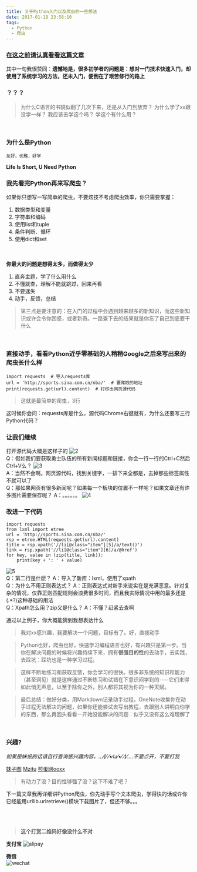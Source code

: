 ```yaml
---
title: 关于Python入门以及爬虫的一些想法
date: 2017-01-18 23:58:10
tags: 
  - Python
  - 爬虫
---
```


### [在这之前请认真看看这篇文章][1]

其中一句我很赞同：**遗憾地是，很多初学者的问题是：想对一门技术快速入门，却使用了系统学习的方法，还未入门，便倒在了艰苦修行的路上**
<br>

<!--more-->

### ？？？
>为什么C语言的书貌似翻了几次下来，还是从入门到放弃？
 为什么学了xx跟没学一样？
 我应该去学这个吗？
 学这个有什么用？
 
<br>

### 为什么是Python
    友好，优雅，好学
**Life Is Short, U Need Python**
<br>

### 我先看完Python再来写爬虫？

如果你只想写一写简单的爬虫，不要炫技不考虑爬虫效率，你只需要掌握：

1. 数据类型和变量
2. 字符串和编码
3. 使用list和tuple
4. 条件判断、循环
5. 使用dict和set

<br><br>
**你最大的问题是想得太多，而做得太少**

1. 直奔主题，学了什么用什么
2. 不懂就查，理解不能就跳过，回来再看
3. 不要迷失
4. 动手，反馈，总结

> 第三点是要注意的：在入门的过程中会遇到越来越多的新知识，而这些新知识或许会令你困惑，或者新奇。一路查下去的结果就是你忘了自己到底要干什么

<br>

### 直接动手，看看Python近乎零基础的人稍稍Google之后来写出来的爬虫长什么样
    import requests  # 导入requests库
    url = 'http://sports.sina.com.cn/nba/'  # 要爬取的地址
    print(requests.get(url).content)  # 打印出网页源代码
> 这就是最简单的爬虫，3行

这时候你会问：requests库是什么，源代码Chrome右键就有，为什么还要写三行Python代码？
<br>

### 让我们继续
打开源代码大概是这样子的
![2][2]
<br>
Q：假如我们要获取勇士队伍的所有新闻标题和链接，你会一行一行的Ctrl+C然后Ctrl+V么？
![3][3]
<br>
A：当然不会啊。网页源代码，找到关键字，一排下来全都是，去掉那些标签属性不就可以了
<br>
Q：那如果网页有很多新闻呢？如果每一个板块的位置不一样呢？如果文章还有许多图片需要保存呢？
A：。。。。。。
![4][4]
<br>

### 改进一下代码

    import requests
    from lxml import etree
    url = 'http://sports.sina.com.cn/nba/'
    rsp = etree.HTML(requests.get(url).content)
    title = rsp.xpath('//li[@class="item"][5]/a/text()')
    link = rsp.xpath('//li[@class="item"][6]/a/@href')
    for key, value in (zip(title, link)):
        print(key + ': ' + value)

![5][5]
<br>
Q：第二行是什麽？
A：导入了新库：lxml，使用了xpath
<br>
Q：为什么不用正则表达式？
A：正则表达式对新手来说实在是充满恶意。针对复杂的情况，仅靠正则匹配规则会浪费很多时间，而且我实际情况中用的最多还是(.*?)这种基础的用法
<br>
Q：Xpath怎么用？zip又是什么？
A：不懂？赶紧去查啊
<br>

通过以上例子，你大概能猜到我想表达什么

> 我对xx感兴趣，我要解决一个问题，目标有了。好，直接动手

> Python也好，爬虫也好，快速学习编程语言也好，有兴趣只是第一步。当你在解决问题的时候将兴趣持续下来，拥有**很强目的性**的去动手，去实践，去踩坑：踩坑也是一种学习过程。

> 这样不断地练习和获取反馈，你会学习的很快。很多非系统的知识和能力（甚至洞见）就是这样通过不断练习和试错在下意识间学到的----它们来得如此悄无声息，以至于除你之外，别人都将其视为你的一种天赋。

> 最后总结：做好分类，用Markdown记录动手过程，OneNote收集你在动手过程无法解决的问题，如果你还能尝试去写出教程，去跟别人讲明白你学的东西，那么再回头看看一开始没能解决的问题：似乎又没有这么难理解了
<br>

### 兴趣?
*如果是妹纸的话请自行查询感兴趣内容，...⁄(⁄ ⁄•⁄ω⁄•⁄ ⁄)⁄....不要点开，不要打我*

[妹子图][6]
[Mzitu][7]
[煎蛋网ooxx][8]
>有动力了没？目的性够强了没？这下不难了吧？


下一篇文章我再详细讲Python爬虫，你先动手写个文本爬虫，学得快的话或许你已经能用urllib.urlretrieve()模块下载图片了，但还不够。。。

  [1]: http://mp.weixin.qq.com/s/XLP6K4Z4UwX8bLYeglTA_g
  [2]: https://of4jd0bcc.qnssl.com/python%E7%88%AC%E8%99%AB%E6%95%99%E7%A8%8B/%E6%BA%90%E4%BB%A3%E7%A0%81.png
[3]: https://of4jd0bcc.qnssl.com/python%E7%88%AC%E8%99%AB%E6%95%99%E7%A8%8B/%E5%A4%8D%E5%88%B6%E7%B2%98%E8%B4%B4.png
  [4]:https://of4jd0bcc.qnssl.com/python%E7%88%AC%E8%99%AB%E6%95%99%E7%A8%8B/%E5%8B%87%E5%A3%AB%E9%98%9F.png 
  [5]: https://of4jd0bcc.qnssl.com/python%E7%88%AC%E8%99%AB%E6%95%99%E7%A8%8B/%E6%A0%87%E9%A2%98-%E9%93%BE%E6%8E%A5.png
  [6]: http://meizitu.com/
  [7]: http://www.mzitu.com
  [8]: http://jandan.net/ooxx

<br><br>
> **这个打赏二维码好像没什么不对**

**支付宝** 
![alipay][99]

**微信**  
![wechat][100]


  [99]: https://of4jd0bcc.qnssl.com/Blog/%E6%89%93%E8%B5%8F/alipay/shakalaka_ailipay.gif?imageView2/1/w/200/h/200
  [100]: https://of4jd0bcc.qnssl.com/Blog/%E6%89%93%E8%B5%8F/wechat/girl_wechat.gif?imageView2/1/w/200/h/200

